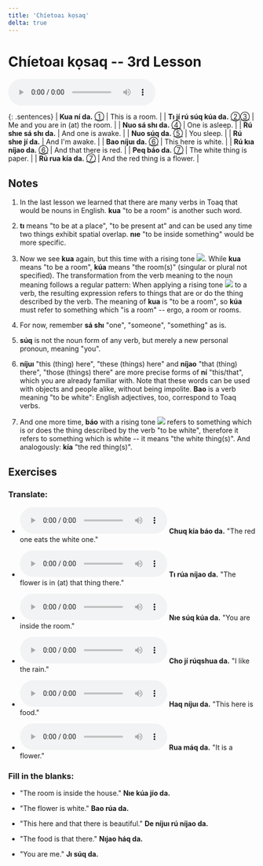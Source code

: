 ```yaml
---
title: 'Chíetoaı kọsaq'
delta: true
---
```

# **Chíetoaı kọsaq** -- 3rd Lesson

<audio id="mainaudio" controls src="lesson.mp3"></audio>

{: .sentences}
| **Kua ní da.**           [①](#fn-1)           | This is a room.                  |
| **Tı jí rú súq kúa da.** [②](#fn-2)[③](#fn-3) | Me and you are in (at) the room. |
| **Nuo sá shı da.**       [④](#fn-4)           | One is asleep.                   |
| **Rú shıe sá shı da.**                        | And one is awake.                |
| **Nuo súq da.**          [⑤](#fn-5)           | You sleep.                       |
| **Rú shıe jí da.**                            | And I'm awake.                   |
| **Bao níjuı da.**        [⑥](#fn-6)           | This here is white.              |
| **Rú kıa níjao da.**     [⑥](#fn-6)           | And that there is red.           |
| **Peq báo da.**          [⑦](#fn-7)           | The white thing is paper.        |
| **Rú rua kía da.**       [⑦](#fn-7)           | And the red thing is a flower.   |

## Notes

1. <a name="fn-1" /> In the last lesson we learned that there are many verbs in Toaq that would be nouns in English. **kua** "to be a room" is another such word.

2. <a name="fn-2" /> **tı** means "to be at a place", "to be present at" and can be used any time two things exhibit spatial overlap.  **nıe** "to be inside something" would be more specific.

3. <a name="fn-3" /> Now we see **kua** again, but this time with a rising tone ![](../tones/d2.png). While **kua** means "to be a room", **kúa** means "the room(s)" (singular or plural not specified). The transformation from the verb meaning to the noun meaning follows a regular pattern: When applying a rising tone ![](../tones/d2.png) to a verb, the resulting expression refers to things that are or do the thing described by the verb. The meaning of **kua** is "to be a room", so **kúa** must refer to something which "is a room" -- ergo, a room or rooms.

4. <a name="fn-4" /> For now, remember **sá shı** "one", "someone", "something" as is.

5. <a name="fn-5" /> **súq** is not the noun form of any verb, but merely a new personal pronoun, meaning "you".

6. <a name="fn-6" /> **níjuı** "this (thing) here", "these (things) here" and **níjao** "that (thing) there", "those (things) there" are more precise forms of **ní** "this/that", which you are already familiar with. Note that these words can be used with objects and people alike, without being impolite. **Bao** is a verb meaning "to be white": English adjectives, too, correspond to Toaq verbs.

7. <a name="fn-7" /> And one more time, **báo** with a rising tone ![](../tones/d2.png) refers to something which is or does the thing described by the verb "to be white", therefore it refers to something which is white -- it means "the white thing(s)". And analogously: **kía** "the red thing(s)".

## Exercises

### Translate:

- <audio controls src="ex1.mp3"></audio>
  **Chuq kía báo da.**
  <span class="spoiler" tabindex=0>"The red one eats the white one."</span>

- <audio controls src="ex2.mp3"></audio>
  **Tı rúa níjao da.**
  <span class="spoiler" tabindex=0>"The flower is in (at) that thing there."</span>

- <audio controls src="ex3.mp3"></audio>
  **Nıe súq kúa da.**
  <span class="spoiler" tabindex=0>"You are inside the room."</span>

- <audio controls src="ex4.mp3"></audio>
  **Cho jí rúqshua da.**
  <span class="spoiler" tabindex=0>"I like the rain."</span>

- <audio controls src="ex5.mp3"></audio>
  **Haq níjuı da.**
  <span class="spoiler" tabindex=0>"This here is food."</span>

- <audio controls src="ex6.mp3"></audio>
  **Rua máq da.**
  <span class="spoiler" tabindex=0>"It is a flower."</span>

### Fill in the blanks:

- "The room is inside the house."
  **Nıe <span class="spoiler" tabindex=0>kúa</span> jío da.**

- "The flower is white."
  **<span class="spoiler" tabindex=0>Bao</span> rúa da.**

- "This here and that there is beautiful."
  **De <span class="spoiler" tabindex=0>níjuı</span> rú <span class="spoiler" tabindex=0>níjao</span> da.**

- "The food is that there."
  **<span class="spoiler" tabindex=0>Nıjao</span> háq da.**

- "You are me."
  **<span class="spoiler" tabindex=0>Jı</span> <span class="spoiler" tabindex=0>súq</span> da.**
